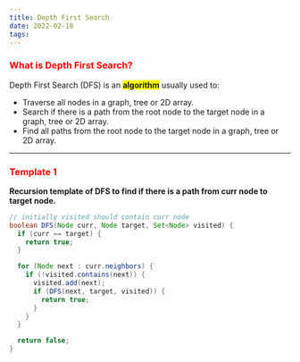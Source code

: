 ```yaml
---
title: Depth First Search
date: 2022-02-18
tags:
---
```


### <span style="color:red">What is Depth First Search?</span>

Depth First Search (DFS) is an <span style="background-color:yellow">**algorithm**</span> usually used to:

- Traverse all nodes in a graph, tree or 2D array.
- Search if there is a path from the root node to the target node in a graph, tree or 2D array.
- Find all paths from the root node to the target node in a graph, tree or 2D array.

---

### <span style="color:red">Template 1</span>

**Recursion template of DFS to find if there is a path from curr node to target node.**

```java
// initially visited should contain curr node
boolean DFS(Node curr, Node target, Set<Node> visited) {
  if (curr == target) {
    return true;
  }

  for (Node next : curr.neighbors) {
    if (!visited.contains(next)) {
      visited.add(next);
      if (DFS(next, target, visited)) {
        return true;
      }
    }
  }

  return false;
}
```
